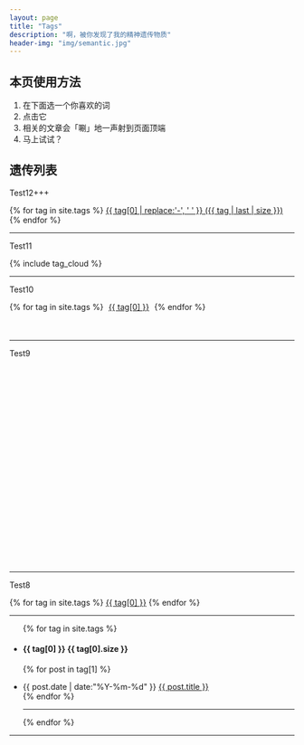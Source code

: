 ```yaml
---
layout: page
title: "Tags"
description: "啊，被你发现了我的精神遗传物质"  
header-img: "img/semantic.jpg"  
---
```


## 本页使用方法

1. 在下面选一个你喜欢的词
2. 点击它
3. 相关的文章会「唰」地一声射到页面顶端
4. 马上试试？

## 遗传列表

Test12+++

{% for tag in site.tags %}
 <span class="site-tag">
   <a href="#{{ tag[0] }}"
   style="font-size: {{ tag | last | size  |  times: 4 | plus: 80  }}%">{{ tag[0] | replace:'-', ' ' }} ({{ tag | last | size }})</a>
 </span>
{% endfor %}

---
Test11

<div>
  {% include tag_cloud %}
  <div class='clear'></div>
</div>

---
Test10

<div class="tag-cloud">
   {% for tag in site.tags %}
   <a href="#posts-tag" id="{{ forloop.index }}" class="__tag" style="margin: 5px">{{ tag[0] }}</a>
   <ul id="list_{{ forloop.index }}" style="display:none;">
   {% for post in tag[1] %}
   <li><a href="{{ post.url }}">{{ post.title }}</a></li>
   {% endfor %}

   </ul>
   {% endfor %}
</div>

<div id ="posts-tags" class="post-list" style="margin: 50px;"></div>

<script type="text/javascript">
  $(function() {
   var minFont = 15.0,
   maxFont = 40.0,
   diffFont = maxFont - minFont,
   size = 0;
       
   {% assign max = 1.0 %}

   {% for tag in site.tags %}
   {% if tag[1].size > max %}
   {% assign max = tag[1].size %}
   {% endif %}
   {% endfor %}
            
   {% for tag in site.tags %}
   size = (Math.log({{ tag[1].size }}) / Math.log({{ max }})) * diffFont + minFont;
   $("#{{ forloop.index }}").css("font-size", size + "px");
   {% endfor %}

   $('.tag-cloud a[class^="__tag"]').click(function() {
   $('.post-list').empty();
   $('#list_' + $(this).attr('id')).each(function() {
   $('.post-list').append('<ul>' + $(this).html() + '</ul>');
   });
   });
   });
</script>

---
Test9

<link rel="stylesheet" type="text/css" href="/css/jqcloud.css" />
<script type="text/javascript" src="http://ajax.googleapis.com/ajax/libs/jquery/1.4.4/jquery.js"></script>
<script type="text/javascript" src="/js/jqcloud-1.0.4.js"></script>

<script type="text/javascript">
   var word_array = [
   {% for tag in site.tags %}
   {text: "{{ tag[0] }}", weight: 13, link:"#{{ tag[0] }}"},
   {% endfor %}
   {text: "Lorem", weight: 15}
  ];
$(function() {
   $("#tagsss").jQCloud(word_array);
});
</script>

<div id="tagsss" style="width: 550px; height: 350px;"></div>

---
Test8

<script type="text/javascript" src="/js/jquery.tagcloud.js"></script> 

<div id="tagscloud">
{% for tag in site.tags %}
<a href="#{{ tag[0] }}" title="{{ tag[0] }}" rel="{{ tag[1].size }}">{{ tag[0] }}</a>
{% endfor %}
</div>

<script language="javascript">
$.fn.tagcloud.defaults = {
   size: {start: 14, end: 18, unit: 'pt'},
   color: {start: '#cde', end: '#f52'}
   };
$(function () {
   $('#tagscloud a').tagcloud();
   });
</script>

---

<!--列出每个tag出现的文章-->

<ul class="listing">
{% for tag in site.tags %}
  <li class="listing-seperator" id="{{ tag[0] }}"><h4>{{ tag[0] }}   <a><span>{{ tag[0].size }}</span></a></h4></li>

  {% for post in tag[1] %}
  <li class="listing-item">
  <time datetime="{{ post.date | date:"%Y-%m-%d" }}">{{ post.date | date:"%Y-%m-%d" }}</time>
  <a href="{{ post.url }}" title="{{ post.title }}">{{ post.title }}</a>
  </li>
  {% endfor %}

<hr>

{% endfor %}
</ul>

---